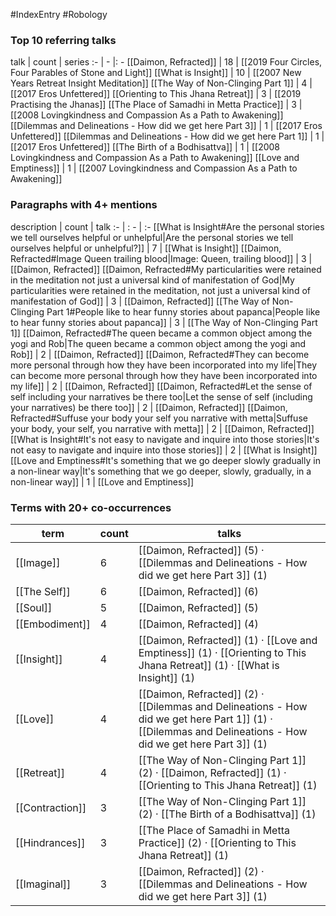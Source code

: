 #IndexEntry #Robology

### Top 10 referring talks
talk | count | series
:- | - |: -
[[Daimon, Refracted]] | 18 | [[2019 Four Circles, Four Parables of Stone and Light]]
[[What is Insight]] | 10 | [[2007 New Years Retreat Insight Meditation]]
[[The Way of Non-Clinging Part 1]] | 4 | [[2017 Eros Unfettered]]
[[Orienting to This Jhana Retreat]] | 3 | [[2019 Practising the Jhanas]]
[[The Place of Samadhi in Metta Practice]] | 3 | [[2008 Lovingkindness and Compassion As a Path to Awakening]]
[[Dilemmas and Delineations - How did we get here Part 3]] | 1 | [[2017 Eros Unfettered]]
[[Dilemmas and Delineations - How did we get here Part 1]] | 1 | [[2017 Eros Unfettered]]
[[The Birth of a Bodhisattva]] | 1 | [[2008 Lovingkindness and Compassion As a Path to Awakening]]
[[Love and Emptiness]] | 1 | [[2007 Lovingkindness and Compassion As a Path to Awakening]]

### Paragraphs with 4+ mentions
description | count | talk
:- | : - | :-
[[What is Insight#Are the personal stories we tell ourselves helpful or unhelpful\|Are the personal stories we tell ourselves helpful or unhelpful?]] | 7 | [[What is Insight]]
[[Daimon, Refracted#Image Queen trailing blood\|Image: Queen, trailing blood]] | 3 | [[Daimon, Refracted]]
[[Daimon, Refracted#My particularities were retained in the meditation not just a universal kind of manifestation of God\|My particularities were retained in the meditation, not just a universal kind of manifestation of God]] | 3 | [[Daimon, Refracted]]
[[The Way of Non-Clinging Part 1#People like to hear funny stories about papanca\|People like to hear funny stories about papanca]] | 3 | [[The Way of Non-Clinging Part 1]]
[[Daimon, Refracted#The queen became a common object among the yogi and Rob\|The queen became a common object among the yogi and Rob]] | 2 | [[Daimon, Refracted]]
[[Daimon, Refracted#They can become more personal through how they have been incorporated into my life\|They can become more personal through how they have been incorporated into my life]] | 2 | [[Daimon, Refracted]]
[[Daimon, Refracted#Let the sense of self including your narratives be there too\|Let the sense of self (including your narratives) be there too]] | 2 | [[Daimon, Refracted]]
[[Daimon, Refracted#Suffuse your body your self you narrative with metta\|Suffuse your body, your self, you narrative with metta]] | 2 | [[Daimon, Refracted]]
[[What is Insight#It's not easy to navigate and inquire into those stories\|It's not easy to navigate and inquire into those stories]] | 2 | [[What is Insight]]
[[Love and Emptiness#It's something that we go deeper slowly gradually in a non-linear way\|It's something that we go deeper, slowly, gradually, in a non-linear way]] | 1 | [[Love and Emptiness]]

### Terms with 20+ co-occurrences
term | count | talks
-|-|-
[[Image]] | 6 | <span class="counts">[[Daimon, Refracted]] (5) · [[Dilemmas and Delineations - How did we get here Part 3]] (1)</span> 
[[The Self]] | 6 | <span class="counts">[[Daimon, Refracted]] (6)</span> 
[[Soul]] | 5 | <span class="counts">[[Daimon, Refracted]] (5)</span> 
[[Embodiment]] | 4 | <span class="counts">[[Daimon, Refracted]] (4)</span> 
[[Insight]] | 4 | <span class="counts">[[Daimon, Refracted]] (1) · [[Love and Emptiness]] (1) · [[Orienting to This Jhana Retreat]] (1) · [[What is Insight]] (1)</span> 
[[Love]] | 4 | <span class="counts">[[Daimon, Refracted]] (2) · [[Dilemmas and Delineations - How did we get here Part 1]] (1) · [[Dilemmas and Delineations - How did we get here Part 3]] (1)</span> 
[[Retreat]] | 4 | <span class="counts">[[The Way of Non-Clinging Part 1]] (2) · [[Daimon, Refracted]] (1) · [[Orienting to This Jhana Retreat]] (1)</span> 
[[Contraction]] | 3 | <span class="counts">[[The Way of Non-Clinging Part 1]] (2) · [[The Birth of a Bodhisattva]] (1)</span> 
[[Hindrances]] | 3 | <span class="counts">[[The Place of Samadhi in Metta Practice]] (2) · [[Orienting to This Jhana Retreat]] (1)</span> 
[[Imaginal]] | 3 | <span class="counts">[[Daimon, Refracted]] (2) · [[Dilemmas and Delineations - How did we get here Part 3]] (1)</span> 

